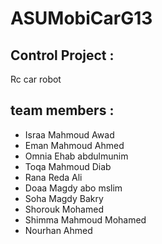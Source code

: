 # ASUMobiCarG13
## Control Project :
 Rc car robot 
## team members :
- Israa Mahmoud Awad
- Eman Mahmoud Ahmed
- Omnia Ehab abdulmunim
- Toqa Mahmoud Diab
- Rana Reda Ali
- Doaa Magdy abo mslim
- Soha Magdy Bakry
- Shorouk Mohamed 
- Shimma Mahmoud Mohamed
- Nourhan Ahmed 
